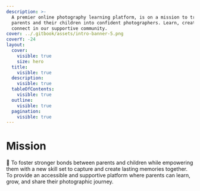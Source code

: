 ```yaml
---
description: >-
  A premier online photography learning platform, is on a mission to transform
  parents and their children into confident photographers. Learn, create, and
  connect in our supportive community.
cover: ../.gitbook/assets/intro-banner-5.png
coverY: -24
layout:
  cover:
    visible: true
    size: hero
  title:
    visible: true
  description:
    visible: true
  tableOfContents:
    visible: true
  outline:
    visible: true
  pagination:
    visible: true
---
```


# Mission

🤝 To foster stronger bonds between parents and children while empowering them with a new skill set to capture and create lasting memories together. To provide an accessible and supportive platform where parents can learn, grow, and share their photographic journey.
